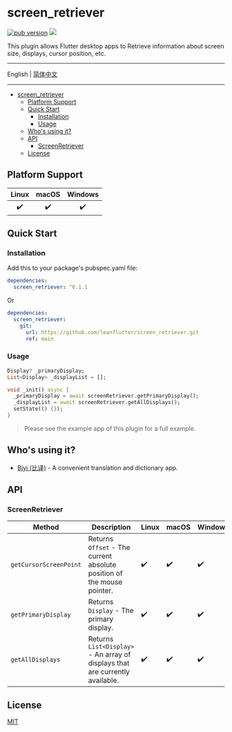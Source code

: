 # screen_retriever

[![pub version][pub-image]][pub-url] [![][discord-image]][discord-url]

[pub-image]: https://img.shields.io/pub/v/screen_retriever.svg
[pub-url]: https://pub.dev/packages/screen_retriever

[discord-image]: https://img.shields.io/discord/884679008049037342.svg
[discord-url]: https://discord.gg/zPa6EZ2jqb

This plugin allows Flutter desktop apps to Retrieve information about screen size, displays, cursor position, etc.

---

English | [简体中文](./README-ZH.md)

---

<!-- START doctoc generated TOC please keep comment here to allow auto update -->
<!-- DON'T EDIT THIS SECTION, INSTEAD RE-RUN doctoc TO UPDATE -->

- [screen_retriever](#screen_retriever)
  - [Platform Support](#platform-support)
  - [Quick Start](#quick-start)
    - [Installation](#installation)
    - [Usage](#usage)
  - [Who's using it?](#whos-using-it)
  - [API](#api)
    - [ScreenRetriever](#screenretriever)
  - [License](#license)

<!-- END doctoc generated TOC please keep comment here to allow auto update -->

## Platform Support

| Linux | macOS | Windows |
| :---: | :---: | :-----: |
|   ✔️   |   ✔️   |    ✔️    |

## Quick Start

### Installation

Add this to your package's pubspec.yaml file:

```yaml
dependencies:
  screen_retriever: ^0.1.1
```

Or

```yaml
dependencies:
  screen_retriever:
    git:
      url: https://github.com/leanflutter/screen_retriever.git
      ref: main
```

### Usage

```dart
Display? _primaryDisplay;
List<Display> _displayList = [];

void _init() async {
  _primaryDisplay = await screenRetriever.getPrimaryDisplay();
  _displayList = await screenRetriever.getAllDisplays();
  setState(() {});
}
```

> Please see the example app of this plugin for a full example.

## Who's using it?

- [Biyi (比译)](https://biyidev.com/) - A convenient translation and dictionary app.

## API

### ScreenRetriever

| Method                 | Description                                                                  | Linux | macOS | Windows |
| ---------------------- | ---------------------------------------------------------------------------- | ----- | ----- | ------- |
| `getCursorScreenPoint` | Returns `Offset` - The current absolute position of the mouse pointer.       | ✔️     | ✔️     | ✔️       |
| `getPrimaryDisplay`    | Returns `Display` - The primary display.                                     | ✔️     | ✔️     | ✔️       |
| `getAllDisplays`       | Returns `List<Display>` - An array of displays that are currently available. | ✔️     | ✔️     | ✔️       |

## License

[MIT](./LICENSE)
